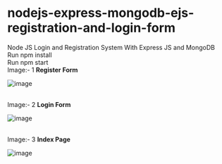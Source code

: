 # nodejs-express-mongodb-ejs-registration-and-login-form
Node JS Login and Registration System With Express JS and MongoDB
<br>
Run npm install <br>
Run npm start
<br>
Image:- 1
<b>Register Form </b>

![image](https://user-images.githubusercontent.com/49555360/117456939-602cb600-af66-11eb-80ea-fe2f5ebe8d6c.png)

<br>
Image:- 2
<b>Login Form </b>

![image](https://user-images.githubusercontent.com/49555360/117457278-b39f0400-af66-11eb-8516-d87aaf1aee40.png)

<br>
Image:- 3
<b>Index Page </b>

![image](https://user-images.githubusercontent.com/49555360/117459501-18f3f480-af69-11eb-9f2e-e0d725e74908.png)
